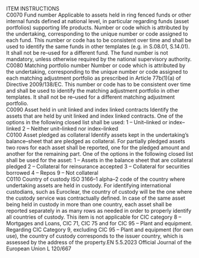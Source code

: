  
ITEM  INSTRUCTIONS  
C0070  Fund number  Applicable to assets held in ring fenced funds or other internal funds defined at 
national level, in particular regarding funds (asset portfolios) supporting life 
products. 
Number or code which is attributed by the undertaking, corresponding to the 
unique number or code assigned to each fund. This number or code has to be 
consistent over time and shall be used to identify the same funds in other 
templates (e.g. in S.08.01, S.14.01). It shall not be re–used for a different fund. 
The fund number is not mandatory, unless otherwise required by the national 
supervisory authority.  
C0080  Matching portfolio number  Number or code which is attributed by the undertaking, corresponding to the 
unique number or code assigned to each matching adjustment portfolio as 
prescribed in Article 77b(1)(a) of Directive 2009/138/EC. This number or code 
has to be consistent over time and shall be used to identify the matching 
adjustment portfolio in other templates. It shall not be re–used for a different 
matching adjustment portfolio.  
C0090  Asset held in unit linked and 
index linked contracts  Identify the assets that are held by unit linked and index linked contracts. One of 
the options in the following closed list shall be used: 
1 – Unit–linked or index–linked 
2 – Neither unit–linked nor index–linked  
C0100  Asset pledged as collateral  Identify assets kept in the undertaking’s balance–sheet that are pledged as 
collateral. For partially pledged assets two rows for each asset shall be reported, 
one for the pledged amount and another for the remaining part. One of the 
options in the following closed list shall be used for the asset: 
1 – Assets in the balance sheet that are collateral pledged 
2 – Collateral for reinsurance accepted 
3 – Collateral for securities borrowed 
4 – Repos 
9 – Not collateral  
C0110  Country of custody  ISO 3166–1 alpha–2 code of the country where undertaking assets are held in 
custody. For identifying international custodians, such as Euroclear, the country of 
custody will be the one where the custody service was contractually defined. 
In case of the same asset being held in custody in more than one country, each 
asset shall be reported separately in as many rows as needed in order to properly 
identify all countries of custody. 
This item is not applicable for CIC category 8 – Mortgages and Loans, CIC 71, 
CIC 75 and for CIC 95 – Plant and equipment. 
Regarding CIC Category 9, excluding CIC 95 – Plant and equipment (for own use), 
the country of custody corresponds to the issuer country, which is assessed by the 
address of the property.EN  5.5.2023 Official Journal of the European Union L 120/667